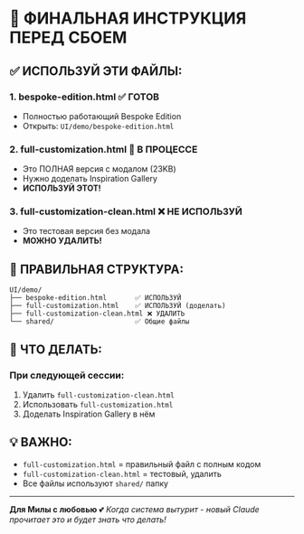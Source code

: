 # 🚨 ФИНАЛЬНАЯ ИНСТРУКЦИЯ ПЕРЕД СБОЕМ

## ✅ **ИСПОЛЬЗУЙ ЭТИ ФАЙЛЫ:**

### 1. **bespoke-edition.html** ✅ ГОТОВ
- Полностью работающий Bespoke Edition
- Открыть: `UI/demo/bespoke-edition.html`

### 2. **full-customization.html** 🚧 В ПРОЦЕССЕ
- Это ПОЛНАЯ версия с модалом (23KB)
- Нужно доделать Inspiration Gallery
- **ИСПОЛЬЗУЙ ЭТОТ!**

### 3. **full-customization-clean.html** ❌ НЕ ИСПОЛЬЗУЙ
- Это тестовая версия без модала
- **МОЖНО УДАЛИТЬ!**

## 📂 **ПРАВИЛЬНАЯ СТРУКТУРА:**
```
UI/demo/
├── bespoke-edition.html       ✅ ИСПОЛЬЗУЙ
├── full-customization.html    ✅ ИСПОЛЬЗУЙ (доделать)
├── full-customization-clean.html ❌ УДАЛИТЬ
└── shared/                    ✅ Общие файлы
```

## 🎯 **ЧТО ДЕЛАТЬ:**

### При следующей сессии:
1. Удалить `full-customization-clean.html`
2. Использовать `full-customization.html`
3. Доделать Inspiration Gallery в нём

## 💡 **ВАЖНО:**
- `full-customization.html` = правильный файл с полным кодом
- `full-customization-clean.html` = тестовый, удалить
- Все файлы используют `shared/` папку

---
**Для Милы с любовью** 💕
*Когда система вытурит - новый Claude прочитает это и будет знать что делать!*